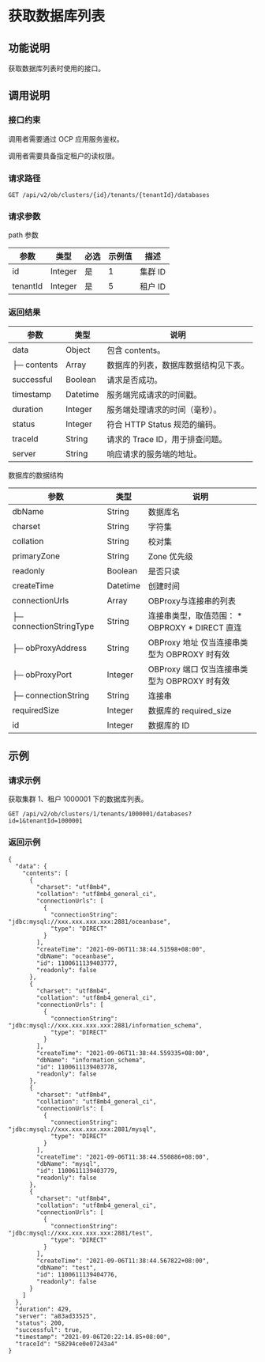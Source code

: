 获取数据库列表 
============================



功能说明 
-------------------------

获取数据库列表时使用的接口。

调用说明 
-------------------------

### 接口约束 

调用者需要通过 OCP 应用服务鉴权。

调用者需要具备指定租户的读权限。

### 请求路径 

`GET /api/v2/ob/clusters/{id}/tenants/{tenantId}/databases`

### 请求参数 

path 参数


|    参数    |   类型    | 必选 | 示例值 |  描述   |
|----------|---------|----|-----|-------|
| id       | Integer | 是  | 1   | 集群 ID |
| tenantId | Integer | 是  | 5   | 租户 ID |





### 返回结果 



|     参数      |    类型    |          说明           |
|-------------|----------|-----------------------|
| data        | Object   | 包含 contents。          |
| ├─ contents | Array    | 数据库的列表，数据库数据结构见下表。    |
| successful  | Boolean  | 请求是否成功。               |
| timestamp   | Datetime | 服务端完成请求的时间戳。          |
| duration    | Integer  | 服务端处理请求的时间（毫秒）。       |
| status      | Integer  | 符合 HTTP Status 规范的编码。 |
| traceId     | String   | 请求的 Trace ID，用于排查问题。  |
| server      | String   | 响应请求的服务端的地址。          |



数据库的数据结构


|           参数            |    类型    |                                                                    说明                                                                     |
|-------------------------|----------|-------------------------------------------------------------------------------------------------------------------------------------------|
| dbName                  | String   | 数据库名                                                                                                                                      |
| charset                 | String   | 字符集                                                                                                                                       |
| collation               | String   | 校对集                                                                                                                                       |
| primaryZone             | String   | Zone 优先级                                                                                                                                  |
| readonly                | Boolean  | 是否只读                                                                                                                                      |
| createTime              | Datetime | 创建时间                                                                                                                                      |
| connectionUrls          | Array    | OBProxy与连接串的列表                                                                                                                            |
| ├─ connectionStringType | String   | 连接串类型，取值范围： * OBPROXY   * DIRECT 直连    |
| ├─ obProxyAddress       | String   | OBProxy 地址 仅当连接串类型为 OBPROXY 时有效                                                                                           |
| ├─ obProxyPort          | Integer  | OBProxy 端口 仅当连接串类型为 OBPROXY 时有效                                                                                           |
| ├─ connectionString     | String   | 连接串                                                                                                                                       |
| requiredSize            | Integer  | 数据库的 required_size                                                                                                                        |
| id                      | Integer  | 数据库的 ID                                                                                                                                   |



示例 
-----------------------

### 请求示例 

获取集群 1、租户 1000001 下的数据库列表。

`GET /api/v2/ob/clusters/1/tenants/1000001/databases?id=1&tenantId=1000001`

### 返回示例 

```unknow
{
  "data": {
    "contents": [
      {
        "charset": "utf8mb4",
        "collation": "utf8mb4_general_ci",
        "connectionUrls": [
          {
            "connectionString": "jdbc:mysql://xxx.xxx.xxx.xxx:2881/oceanbase",
            "type": "DIRECT"
          }
        ],
        "createTime": "2021-09-06T11:38:44.51598+08:00",
        "dbName": "oceanbase",
        "id": 1100611139403777,
        "readonly": false
      },
      {
        "charset": "utf8mb4",
        "collation": "utf8mb4_general_ci",
        "connectionUrls": [
          {
            "connectionString": "jdbc:mysql://xxx.xxx.xxx.xxx:2881/information_schema",
            "type": "DIRECT"
          }
        ],
        "createTime": "2021-09-06T11:38:44.559335+08:00",
        "dbName": "information_schema",
        "id": 1100611139403778,
        "readonly": false
      },
      {
        "charset": "utf8mb4",
        "collation": "utf8mb4_general_ci",
        "connectionUrls": [
          {
            "connectionString": "jdbc:mysql://xxx.xxx.xxx.xxx:2881/mysql",
            "type": "DIRECT"
          }
        ],
        "createTime": "2021-09-06T11:38:44.550886+08:00",
        "dbName": "mysql",
        "id": 1100611139403779,
        "readonly": false
      },
      {
        "charset": "utf8mb4",
        "collation": "utf8mb4_general_ci",
        "connectionUrls": [
          {
            "connectionString": "jdbc:mysql://xxx.xxx.xxx.xxx:2881/test",
            "type": "DIRECT"
          }
        ],
        "createTime": "2021-09-06T11:38:44.567822+08:00",
        "dbName": "test",
        "id": 1100611139404776,
        "readonly": false
      }
    ]
  },
  "duration": 429,
  "server": "a83ad33525",
  "status": 200,
  "successful": true,
  "timestamp": "2021-09-06T20:22:14.85+08:00",
  "traceId": "58294ce0e07243a4"
}
```


